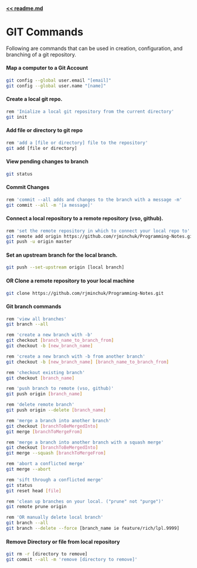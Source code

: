 #### [<< readme.md](../README.md) 
# GIT Commands
Following are commands that can be used in creation, configuration, and branching of a git repository.

#### Map a computer to a Git Account
```sh
git config --global user.email "[email]"
git config --global user.name "[name]"
```

#### Create a local git repo.
```sh
rem 'Inialize a local git repository from the current directory' 
git init
```

#### Add file or directory to git repo
```sh
rem 'add a [file or directory] file to the repository'
git add [file or directory]
```

#### View pending changes to branch
```sh
git status
```

#### Commit Changes
```sh
rem 'commit --all adds and changes to the branch with a message -m'
git commit --all -m '[a message]'
```

#### Connect a local repository to a remote repository (vso, github).
```sh
rem 'set the remote repository in which to connect your local repo to'
git remote add origin https://github.com/rjminchuk/Programming-Notes.git
git push -u origin master
```

#### Set an upstream branch for the local branch.
```sh
git push --set-upstream origin [local branch]
```

#### OR Clone a remote repository to your local machine
```sh
git clone https://github.com/rjminchuk/Programming-Notes.git
```

#### Git branch commands
```sh
rem 'view all branches'
git branch --all

rem 'create a new branch with -b'
git checkout [branch_name_to_branch_from]
git checkout -b [new_branch_name]

rem 'create a new branch with -b from another branch' 
git checkout -b [new_branch_name] [branch_name_to_branch_from]

rem 'checkout existing branch'
git checkout [branch_name]

rem 'push branch to remote (vso, github)'
git push origin [branch_name]

rem 'delete remote branch'
git push origin --delete [branch_name]

rem 'merge a branch into another branch'
git checkout [branchToBeMergedInto]
git merge [branchToMergeFrom]

rem 'merge a branch into another branch with a squash merge'
git checkout [branchToBeMergedInto]
git merge --squash [branchToMergeFrom]

rem 'abort a conflicted merge'
git merge --abort

rem 'sift through a conflicted merge'
git status
git reset head [file]

rem 'clean up branches on your local. ("prune" not "purge")'
git remote prune origin 

rem 'OR manually delete local branch'
git branch --all
git branch --delete --force [branch_name ie feature/rich/lpl.9999]
```

#### Remove Directory or file from local repository
```sh
git rm -r [directory to remove]
git commit --all -m 'remove [directory to remove]'
```